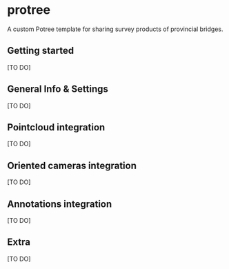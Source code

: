 # **protree**

A custom Potree template for sharing survey products of provincial bridges.

## **Getting started**

[TO DO]

## **General Info & Settings**

[TO DO]

## **Pointcloud integration**

[TO DO]

## **Oriented cameras integration**

[TO DO]

## **Annotations integration**

[TO DO]

## **Extra**

[TO DO]